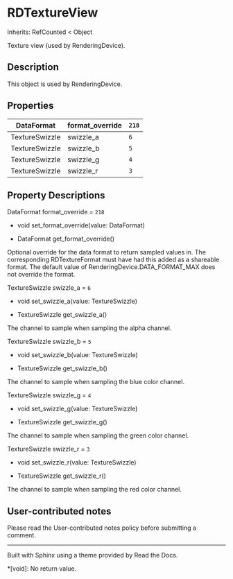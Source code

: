 # RDTextureView

Inherits: RefCounted < Object

Texture view (used by RenderingDevice).

## Description

This object is used by RenderingDevice.

## Properties

DataFormat | format_override | `218`  
---|---|---  
TextureSwizzle | swizzle_a | `6`  
TextureSwizzle | swizzle_b | `5`  
TextureSwizzle | swizzle_g | `4`  
TextureSwizzle | swizzle_r | `3`  
  
## Property Descriptions

DataFormat format_override = `218`

  * void set_format_override(value: DataFormat)

  * DataFormat get_format_override()

Optional override for the data format to return sampled values in. The
corresponding RDTextureFormat must have had this added as a shareable format.
The default value of RenderingDevice.DATA_FORMAT_MAX does not override the
format.

TextureSwizzle swizzle_a = `6`

  * void set_swizzle_a(value: TextureSwizzle)

  * TextureSwizzle get_swizzle_a()

The channel to sample when sampling the alpha channel.

TextureSwizzle swizzle_b = `5`

  * void set_swizzle_b(value: TextureSwizzle)

  * TextureSwizzle get_swizzle_b()

The channel to sample when sampling the blue color channel.

TextureSwizzle swizzle_g = `4`

  * void set_swizzle_g(value: TextureSwizzle)

  * TextureSwizzle get_swizzle_g()

The channel to sample when sampling the green color channel.

TextureSwizzle swizzle_r = `3`

  * void set_swizzle_r(value: TextureSwizzle)

  * TextureSwizzle get_swizzle_r()

The channel to sample when sampling the red color channel.

## User-contributed notes

Please read the User-contributed notes policy before submitting a comment.

* * *

Built with Sphinx using a theme provided by Read the Docs.

  *[void]: No return value.

